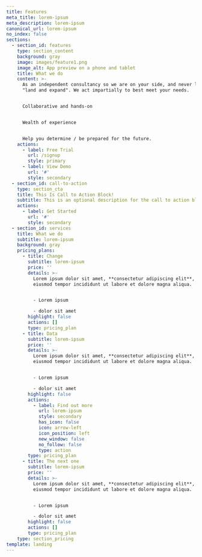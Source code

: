 ```yaml
---
title: Features
meta_title: lorem-ipsum
meta_description: lorem-ipsum
canonical_url: lorem-ipsum
no_index: false
sections:
  - section_id: features
    type: section_content
    background: gray
    image: images/feature1.png
    image_alt: App preview on a phone and tablet
    title: What we do
    content: >-
      As an independent consultancy so we are on your side, and never looking to
      "land and expand". We act impartially to best meet your needs.


      Collaborative and hands-on


      Wealth of experience


      Help you determine / be prepared for the future.
    actions:
      - label: Free Trial
        url: /signup
        style: primary
      - label: View Demo
        url: '#'
        style: secondary
  - section_id: call-to-action
    type: section_cta
    title: This Is Call to Action Block!
    subtitle: This is an optional description for the call to action block.
    actions:
      - label: Get Started
        url: '#'
        style: secondary
  - section_id: services
    title: What we do
    subtitle: lorem-ipsum
    background: gray
    pricing_plans:
      - title: Change
        subtitle: lorem-ipsum
        price: ''
        details: >-
          Lorem ipsum dolor sit amet, **consectetur adipiscing elit**, sed do
          eiusmod tempor incididunt ut labore et dolore magna aliqua.


          - Lorem ipsum

          - dolor sit amet
        highlight: false
        actions: []
        type: pricing_plan
      - title: Data
        subtitle: lorem-ipsum
        price: ''
        details: >-
          Lorem ipsum dolor sit amet, **consectetur adipiscing elit**, sed do
          eiusmod tempor incididunt ut labore et dolore magna aliqua.


          - Lorem ipsum

          - dolor sit amet
        highlight: false
        actions:
          - label: Find out more
            url: lorem-ipsum
            style: secondary
            has_icon: false
            icon: arrow-left
            icon_position: left
            new_window: false
            no_follow: false
            type: action
        type: pricing_plan
      - title: The next one
        subtitle: lorem-ipsum
        price: ''
        details: >-
          Lorem ipsum dolor sit amet, **consectetur adipiscing elit**, sed do
          eiusmod tempor incididunt ut labore et dolore magna aliqua.


          - Lorem ipsum

          - dolor sit amet
        highlight: false
        actions: []
        type: pricing_plan
    type: section_pricing
template: landing
---
```

